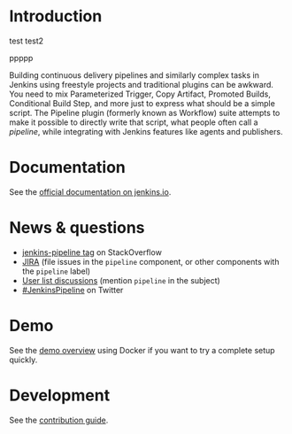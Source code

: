 # Introduction

test
test2


ppppp

Building continuous delivery pipelines and similarly complex tasks in Jenkins using freestyle projects and traditional plugins can be awkward.
You need to mix Parameterized Trigger, Copy Artifact, Promoted Builds, Conditional Build Step, and more just to express what should be a simple script.
The Pipeline plugin (formerly known as Workflow) suite attempts to make it possible to directly write that script, what people often call a _pipeline_, while integrating with Jenkins features like agents and publishers.

# Documentation

See the [official documentation on jenkins.io](https://jenkins.io/doc/book/pipeline/).

# News & questions

* [jenkins-pipeline tag](http://stackoverflow.com/tags/jenkins-pipeline) on StackOverflow
* [JIRA](https://issues.jenkins-ci.org/issues/?jql=project%20%3D%20JENKINS%20AND%20resolution%20%3D%20Unresolved%20AND%20%28component%20in%20%28pipeline%2C%20pipeline-build-step-plugin%2C%20pipeline-graph-analysis-plugin%2C%20pipeline-input-step-plugin%2C%20pipeline-milestone-step-plugin%2C%20pipeline-stage-step-plugin%2C%20pipeline-stage-view-plugin%2C%20workflow-aggregator-plugin%2C%20workflow-api-plugin%2C%20workflow-basic-steps-plugin%2C%20workflow-cps-global-lib-plugin%2C%20workflow-cps-plugin%2C%20workflow-durable-task-step-plugin%2C%20workflow-job-plugin%2C%20workflow-multibranch-plugin%2C%20workflow-scm-step-plugin%2C%20workflow-step-api-plugin%2C%20workflow-support-plugin%29%20OR%20labels%20in%20%28pipeline%29%29%20ORDER%20BY%20component%20ASC%2C%20key%20DESC&mode=hide) (file issues in the `pipeline` component, or other components with the `pipeline` label)
* [User list discussions](https://groups.google.com/forum/#!topicsearchin/jenkinsci-users/pipeline) (mention `pipeline` in the subject)
* [#JenkinsPipeline](https://twitter.com/hashtag/JenkinsPipeline) on Twitter

# Demo

See the [demo overview](https://github.com/jenkinsci/workflow-aggregator-plugin/blob/master/demo/README.md) using Docker if you want to try a complete setup quickly.

# Development

See the [contribution guide](CONTRIBUTING.md).
